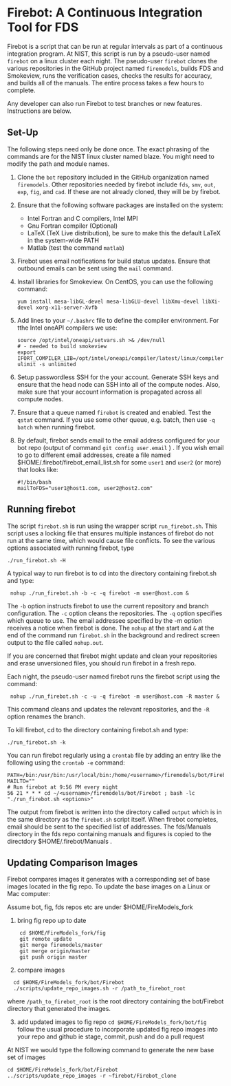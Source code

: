# Firebot: A Continuous Integration Tool for FDS

Firebot is a script that can be run at regular intervals as part of a continuous integration program. At NIST, this script is run by a pseudo-user named `firebot` on a linux cluster each night. The pseudo-user `firebot` clones the various repositories in the GitHub project named `firemodels`, builds FDS and Smokeview, runs the verification cases, checks the results for accuracy, and builds all of the manuals. The entire process takes a few hours to complete.

Any developer can also run Firebot to test branches or new features. Instructions are below.

## Set-Up

The following steps need only be done once. The exact phrasing of the commands are for the NIST linux cluster named blaze. You might need to modify the path and module names.

1. Clone the `bot` repository included in the GitHub organization named `firemodels`.  Other repositories needed by firebot include `fds`, `smv`, `out`, `exp`, `fig`, and `cad`. If these are not already cloned, they will be by firebot.

2. Ensure that the following software packages are installed on the system:

    * Intel Fortran and C compilers, Intel MPI
    * Gnu Fortran compiler (Optional)
    * LaTeX (TeX Live distribution), be sure to make this the default LaTeX in the system-wide PATH
    * Matlab (test the command `matlab`)

3. Firebot uses email notifications for build status updates. Ensure that outbound emails can be sent using the `mail` command.

4. Install libraries for Smokeview. On CentOS, you can use the following command:
   ```
   yum install mesa-libGL-devel mesa-libGLU-devel libXmu-devel libXi-devel xorg-x11-server-Xvfb
   ```

5. Add lines to your `~/.bashrc` file to define the compiler environment.  For tthe Intel oneAPI compilers we use:
    ```
    source /opt/intel/oneapi/setvars.sh >& /dev/null
    # - needed to build smokeview    
    export IFORT_COMPILER_LIB=/opt/intel/oneapi/compiler/latest/linux/compiler/lib/intel64_lin
    ulimit -s unlimited
    ```

6. Setup passwordless SSH for the your account. Generate SSH keys and ensure that the head node can SSH into all of the compute nodes. Also, make sure that your account information is propagated across all compute nodes.

7. Ensure that a queue named `firebot` is created and enabled. Test the `qstat` command.  If you use some other queue, e.g. batch, then use `-q batch` when running firebot.

8. By default, firebot sends email to the email address configured for your bot repo (output of command `git config user.email` ) .  If you wish email to go to different email addresses, create a file named $HOME/.firebot/firebot_email_list.sh for some `user1` and `user2` (or more) that looks like:

   ```
   #!/bin/bash
   mailToFDS="user1@host1.com, user2@host2.com"
   ```

## Running firebot

The script `firebot.sh` is run using the wrapper script `run_firebot.sh`. This script uses a locking file that ensures multiple instances of firebot do not run at the same time, which would cause file conflicts. To see the various options associated with running firebot, type

``` ./run_firebot.sh -H ```

A typical way to run firebot is to cd into the directory containing firebot.sh and type: 

``` nohup ./run_firebot.sh -b -c -q firebot -m user@host.com &```

The `-b` option instructs firebot to use the current repository and branch configuration. The `-c` option cleans the repositories. The `-q` option specifies which queue to use. The email addressee specified by the -m option receives a notice when firebot is done. The `nohup` at the start and `&` at the end of the command run `firebot.sh` in the background and redirect screen output to the file called `nohup.out`.

If you are concerned that firebot might update and clean your repositories and erase unversioned files, you should run firebot in a fresh repo. 

Each night, the pseudo-user named firebot runs the firebot script using the command:

``` nohup ./run_firebot.sh -c -u -q firebot -m user@host.com -R master &```

This command cleans and updates the relevant repositories, and the `-R` option renames the branch. 

To kill firebot, cd to the directory containing firebot.sh and type:

```./run_firebot.sh -k```

You can run firebot regularly using a `crontab` file by adding an entry like the following using the `crontab -e` command:
```
PATH=/bin:/usr/bin:/usr/local/bin:/home/<username>/firemodels/bot/Firebot:$PATH
MAILTO=""
# Run firebot at 9:56 PM every night
56 21 * * * cd ~/<username>/firemodels/bot/Firebot ; bash -lc "./run_firebot.sh <options>"
```

The output from firebot is written into the directory called `output` which is in the same directory as the `firebot.sh` script itself. When firebot completes, email should be sent to the specified list of addresses. The fds/Manuals directory in the fds repo containing manuals and figures is copied to the directdory $HOME/.firebot/Manuals .

## Updating Comparison Images

Firebot compares images it generates with a corresponding set of base images located in the fig repo.
To update the base images on a Linux or Mac computer:

Assume bot, fig, fds repos etc are under $HOME/FireModels_fork

1.  bring fig repo up to date
```
    cd $HOME/FireModels_fork/fig
    git remote update
    git merge firemodels/master
    git merge origin/master
    git push origin master
```
2. compare images
```
  cd $HOME/FireModels_fork/bot/Firebot
  ./scripts/update_repo_images.sh -r /path_to_firebot_root
```
  where `/path_to_firebot_root` is the root directory containing the bot/Firebot directory that generated the images.  

3. add updated images to fig repo
  ```cd $HOME/FireModels_fork/bot/fig```
  follow the usual procedure to incorporate updated fig repo images into your repo and github 
  ie stage, commit, push and do a pull request



At NIST we would type the following command to generate the new base set of images

```
cd $HOME/FireModels_fork/bot/Firebot
../scripts/update_repo_images -r ~firebot/Firebot_clone
```

